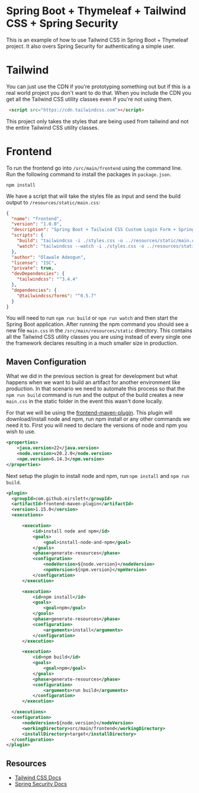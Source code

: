 # Spring Boot + Thymeleaf + Tailwind CSS + Spring Security

This is an example of how to use Tailwind CSS in Spring Boot + Thymeleaf project. It also overs Spring Security for authenticating a simple user.

# Tailwind

You can just use the CDN if you're prototyping something out but if this is a real world project you don't want to do that. When you include the CDN you get all the Tailwind CSS utility classes even if you're not using them.

```html
 <script src="https://cdn.tailwindcss.com"></script>
```
This project only takes the styles that are being used from tailwind and not the entire Tailwind CSS utility classes.

# Frontend

To run the frontend go into `/src/main/frontend` using the command line. Run the following command to install the packages in
`package.json`.

```shell
npm install 
```

We have a script that will take the styles file as input and send the build output to `/resources/static/main.css`:

```json
{
  "name": "frontend",
  "version": "1.0.0",
  "description": "Spring Boot + Tailwind CSS Custom Login Form + Spring Security",
  "scripts": {
    "build": "tailwindcss -i ./styles.css -o ../resources/static/main.css",
    "watch": "tailwindcss --watch -i ./styles.css -o ../resources/static/main.css"
  },
  "author": "Olawale Adeogun",
  "license": "ISC",
  "private": true,
  "devDependencies": {
    "tailwindcss": "^3.4.4"
  },
  "dependencies": {
    "@tailwindcss/forms": "^0.5.7"
  }
}
```

You will need to run `npm run build` or `npm run watch` and then start the Spring Boot application. After running the npm command you should see a new file `main.css` in the `/src/main/resources/static` directory. This contains all the Tailwind CSS utility classes you are using instead of every single one the framework declares resulting in a much smaller size in production.

## Maven Configuration

What we did in the previous section is great for development but what happens when we want to build an artifact for another environment like production. In that scenario we need to automate this process so that the `npm run build` command is run and the output of the build creates a new `main.css` in the static folder in the event this wasn't done locally.

For that we will be using the [frontend-maven-plugin](https://github.com/eirslett/frontend-maven-plugin). This plugin will download/install node and npm, run npm install or any other commands we need it to. First you will need to declare the versions of node and npm you wish to use.

```xml
<properties>
    <java.version>22</java.version>
    <node.version>v20.2.0</node.version>
    <npm.version>6.14.3</npm.version>
</properties>
```

Next setup the plugin to install node and npm, run `npm install` and `npm run build`.

```xml
<plugin>
  <groupId>com.github.eirslett</groupId>
  <artifactId>frontend-maven-plugin</artifactId>
  <version>1.15.0</version>
  <executions>

      <execution>
          <id>install node and npm</id>
          <goals>
              <goal>install-node-and-npm</goal>
          </goals>
          <phase>generate-resources</phase>
          <configuration>
              <nodeVersion>${node.version}</nodeVersion>
              <npmVersion>${npm.version}</npmVersion>
          </configuration>
      </execution>

      <execution>
          <id>npm install</id>
          <goals>
              <goal>npm</goal>
          </goals>
          <phase>generate-resources</phase>
          <configuration>
              <arguments>install</arguments>
          </configuration>
      </execution>

      <execution>
          <id>npm build</id>
          <goals>
              <goal>npm</goal>
          </goals>
          <phase>generate-resources</phase>
          <configuration>
              <arguments>run build</arguments>
          </configuration>
      </execution>

  </executions>
  <configuration>
      <nodeVersion>${node.version}</nodeVersion>
      <workingDirectory>src/main/frontend</workingDirectory>
      <installDirectory>target</installDirectory>
  </configuration>
</plugin>
```

## Resources

- [Tailwind CSS Docs](https://tailwindcss.com/docs)
- [Spring Security Docs](https://docs.spring.io/spring-security/reference/servlet/authentication/passwords/form.html)